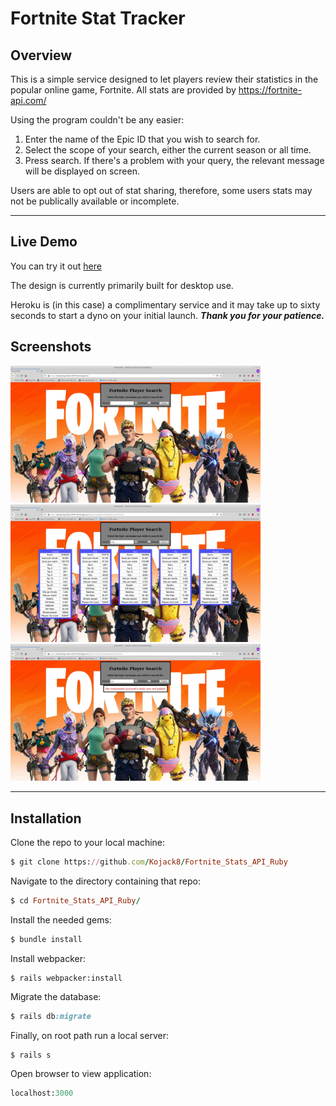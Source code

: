 # Fortnite Stat Tracker

## Overview
This is a simple service designed to let players review their statistics in the popular online game, Fortnite. 
All stats are provided by https://fortnite-api.com/

Using the program couldn't be any easier:
1. Enter the name of the Epic ID that you wish to search for.
2. Select the scope of your search, either the current season or all time.
3. Press search. If there's a problem with your query, the relevant  message will be displayed on screen.

Users are able to opt out of stat sharing, therefore, some users stats may not be publically available or incomplete.

***
## Live Demo

You can try it out [here](https://whispering-harbor-40707.herokuapp.com/)  

The design is currently primarily built for desktop use.

Heroku is (in this case) a complimentary service and it may take up to sixty seconds to start a dyno on your initial launch. 
___Thank you for your patience.___


## Screenshots 

<img src="./app/assets/images/Screenshot_001.webp" width="400">
<img src="./app/assets/images/Screenshot_002.webp" width="400">
<img src="./app/assets/images/Screenshot_003.webp" width="400">




***
## Installation 

Clone the repo to your local machine: 
```ruby
$ git clone https://github.com/Kojack8/Fortnite_Stats_API_Ruby
```
Navigate to the directory containing that repo:
```ruby
$ cd Fortnite_Stats_API_Ruby/
```
Install the needed gems:
```ruby
$ bundle install
```
Install webpacker:
```
$ rails webpacker:install
```
Migrate the database:
```ruby
$ rails db:migrate
```
Finally, on root path run a local server:
```ruby
$ rails s
```
Open browser to view application:
```ruby
localhost:3000
```